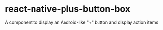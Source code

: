 # react-native-plus-button-box
A component to display an Android-like "+" button and display action items
